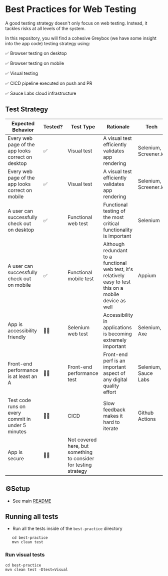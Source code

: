 # Best Practices for Web Testing

A good testing strategy doesn't only focus on web testing. Instead, it tackles risks at all levels of the system.

In this repository, you will find a cohesive Greybox (we have some insight into the app code) testing strategy using:

✅ Browser testing on desktop

✅ Browser testing on mobile

✅ Visual testing

✅ CICD pipeline executed on push and PR

✅ Sauce Labs cloud infrastructure

## Test Strategy

| Expected Behavior  | Tested? | Test Type  | Rationale  | Tech |
|---|---|---|---|---|
| Every web page of the app looks correct on desktop | ✅ | Visual test | A visual test efficiently validates app rendering | Selenium, Screener.io |
| Every web page of the app looks correct on mobile  | ✅ | Visual test  | A visual test efficiently validates app rendering | Selenium, Screener.io |
| A user can successfully check out on desktop  | ✅ | Functional web test  | Functional testing of the most critical functionality is important | Selenium |
| A user can successfully check out on mobile  | ✅ | Functional mobile test  | Although redundant to a functional web test, it's relatively easy to test this on a mobile device as well  | Appium |
| App is accessibility friendly  | 🙅‍♂️ | Selenium web test | Accessibility in applications is becoming extremely important  | Selenium, Axe
| Front-end performance is at least an A  | 🙅‍♂️ | Front-end performance test  | Front-end perf is an important aspect of any digital quality effort | Selenium, Sauce Labs |
| Test code runs on every commit in under 5 minutes  | 🙅‍♂️ | CICD  | Slow feedback makes it hard to iterate  | Github Actions |
| App is secure  | 🙅‍♂️ | Not covered here, but something to consider for testing strategy  |   |


## ⚙️Setup

* See main [README](../README.md) 

## Running all tests

* Run all the tests inside of the `best-practice` directory

```
   cd best-practice 
   mvn clean test
```

### Run visual tests

```
cd best-practice 
mvn clean test -Dtest=Visual
```





